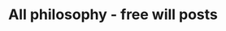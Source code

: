 ---
layout: archive
which_category: philosophy/free will
title: All philosophy - free will posts
---